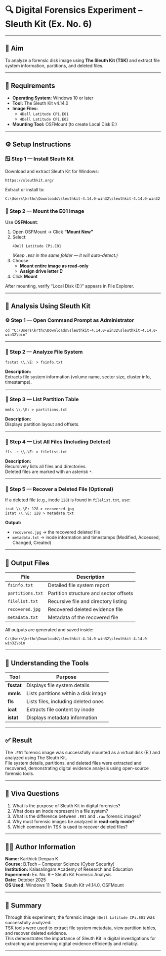 # 🔍 Digital Forensics Experiment – Sleuth Kit (Ex. No. 6)

---

## 🎯 Aim
To analyze a forensic disk image using **The Sleuth Kit (TSK)** and extract file system information, partitions, and deleted files.

---

## 🧰 Requirements
- **Operating System:** Windows 10 or later  
- **Tool:** The Sleuth Kit v4.14.0  
- **Image Files:**  
  - `4Dell Latitude CPi.E01`  
  - `4Dell Latitude CPi.E02`  
- **Mounting Tool:** OSFMount (to create Local Disk E:)

---

## ⚙️ Setup Instructions

### 🪟 Step 1 — Install Sleuth Kit
Download and extract Sleuth Kit for Windows:
```
https://sleuthkit.org/
```
Extract or install to:
```
C:\Users\krthc\Downloads\sleuthkit-4.14.0-win32\sleuthkit-4.14.0-win32
```

### 💽 Step 2 — Mount the E01 Image
Use **OSFMount**:
1. Open OSFMount → Click **“Mount New”**
2. Select:
   ```
   4Dell Latitude CPi.E01
   ```
   *(Keep `.E02` in the same folder — it will auto-detect.)*
3. Choose:
   - **Mount entire image as read-only**
   - **Assign drive letter E:**
4. Click **Mount**

After mounting, verify “Local Disk (E:)” appears in File Explorer.

---

## 🧩 Analysis Using Sleuth Kit

### ⚙️ Step 1 — Open Command Prompt as Administrator
```
cd "C:\Users\krthc\Downloads\sleuthkit-4.14.0-win32\sleuthkit-4.14.0-win32\bin"
```

---

### 🔹 Step 2 — Analyze File System
```
fsstat \\.\E: > fsinfo.txt
```
**Description:**  
Extracts file system information (volume name, sector size, cluster info, timestamps).

---

### 🔹 Step 3 — List Partition Table
```
mmls \\.\E: > partitions.txt
```
**Description:**  
Displays partition layout and offsets.

---

### 🔹 Step 4 — List All Files (Including Deleted)
```
fls -r \\.\E: > filelist.txt
```
**Description:**  
Recursively lists all files and directories.  
Deleted files are marked with an asterisk `*`.

---

### 🔹 Step 5 — Recover a Deleted File (Optional)
If a deleted file (e.g., inode `128`) is found in `filelist.txt`, use:

```
icat \\.\E: 128 > recovered.jpg
istat \\.\E: 128 > metadata.txt
```

**Output:**
- `recovered.jpg` → the recovered deleted file  
- `metadata.txt` → inode information and timestamps (Modified, Accessed, Changed, Created)

---

## 📁 Output Files

| File | Description |
|------|--------------|
| `fsinfo.txt` | Detailed file system report |
| `partitions.txt` | Partition structure and sector offsets |
| `filelist.txt` | Recursive file and directory listing |
| `recovered.jpg` | Recovered deleted evidence file |
| `metadata.txt` | Metadata of the recovered file |

All outputs are generated and saved inside:
```
C:\Users\krthc\Downloads\sleuthkit-4.14.0-win32\sleuthkit-4.14.0-win32\bin
```

---

## 🧠 Understanding the Tools

| Tool | Purpose |
|------|----------|
| **fsstat** | Displays file system details |
| **mmls** | Lists partitions within a disk image |
| **fls** | Lists files, including deleted ones |
| **icat** | Extracts file content by inode |
| **istat** | Displays metadata information |

---

## ✅ Result
The `.E01` forensic image was successfully mounted as a virtual disk (E:) and analyzed using The Sleuth Kit.  
File system details, partitions, and deleted files were extracted and recovered, demonstrating digital evidence analysis using open-source forensic tools.

---

## 🧾 Viva Questions

1. What is the purpose of Sleuth Kit in digital forensics?  
2. What does an inode represent in a file system?  
3. What is the difference between `.E01` and `.raw` forensic images?  
4. Why must forensic images be analyzed in **read-only mode**?  
5. Which command in TSK is used to recover deleted files?

---

## 👨‍💻 Author Information
**Name:** Karthick Deepan K  
**Course:** B.Tech – Computer Science (Cyber Security)  
**Institution:** Kalasalingam Academy of Research and Education  
**Experiment:** Ex. No. 6 – Sleuth Kit Forensic Analysis  
**Date:** October 2025  
**OS Used:** Windows 11 
**Tools:** Sleuth Kit v4.14.0, OSFMount  

---

## 🏁 Summary
Through this experiment, the forensic image `4Dell Latitude CPi.E01` was successfully analyzed.  
TSK tools were used to extract file system metadata, view partition tables, and recover deleted evidence.  
This demonstrates the importance of Sleuth Kit in digital investigations for extracting and preserving digital evidence efficiently and reliably.

---

